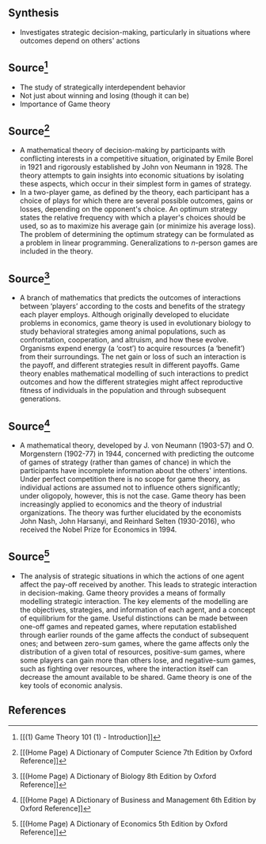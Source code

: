 ## Synthesis
- Investigates strategic decision-making, particularly in situations where outcomes depend on others' actions
## Source[^1]
- The study of strategically interdependent behavior
- Not just about winning and losing (though it can be)
- Importance of Game theory
## Source[^2]
- A mathematical theory of decision-making by participants with conflicting interests in a competitive situation, originated by Emile Borel in 1921 and rigorously established by John von Neumann in 1928. The theory attempts to gain insights into economic situations by isolating these aspects, which occur in their simplest form in games of strategy.
- In a two-player game, as defined by the theory, each participant has a choice of plays for which there are several possible outcomes, gains or losses, depending on the opponent's choice. An optimum strategy states the relative frequency with which a player's choices should be used, so as to maximize his average gain (or minimize his average loss). The problem of determining the optimum strategy can be formulated as a problem in linear programming. Generalizations to $n$-person games are included in the theory.

## Source[^3]
- A branch of mathematics that predicts the outcomes of interactions between ‘players’ according to the costs and benefits of the strategy each player employs. Although originally developed to elucidate problems in economics, game theory is used in evolutionary biology to study behavioral strategies among animal populations, such as confrontation, cooperation, and altruism, and how these evolve. Organisms expend energy (a ‘cost’) to acquire resources (a ‘benefit’) from their surroundings. The net gain or loss of such an interaction is the payoff, and different strategies result in different payoffs. Game theory enables mathematical modelling of such interactions to predict outcomes and how the different strategies might affect reproductive fitness of individuals in the population and through subsequent generations.
## Source[^4]
- A mathematical theory, developed by J. von Neumann (1903-57) and O. Morgenstern (1902-77) in 1944, concerned with predicting the outcome of games of strategy (rather than games of chance) in which the participants have incomplete information about the others' intentions. Under perfect competition there is no scope for game theory, as individual actions are assumed not to influence others significantly; under oligopoly, however, this is not the case. Game theory has been increasingly applied to economics and the theory of industrial organizations. The theory was further elucidated by the economists John Nash, John Harsanyi, and Reinhard Selten (1930-2016), who received the Nobel Prize for Economics in 1994.
## Source[^5]
- The analysis of strategic situations in which the actions of one agent affect the pay-off received by another. This leads to strategic interaction in decision-making. Game theory provides a means of formally modelling strategic interaction. The key elements of the modelling are the objectives, strategies, and information of each agent, and a concept of equilibrium for the game. Useful distinctions can be made between one-off games and repeated games, where reputation established through earlier rounds of the game affects the conduct of subsequent ones; and between zero-sum games, where the game affects only the distribution of a given total of resources, positive-sum games, where some players can gain more than others lose, and negative-sum games, such as fighting over resources, where the interaction itself can decrease the amount available to be shared. Game theory is one of the key tools of economic analysis.
## References

[^1]: [[(1) Game Theory 101 (1) - Introduction]]
[^2]: [[(Home Page) A Dictionary of Computer Science 7th Edition by Oxford Reference]]
[^3]: [[(Home Page) A Dictionary of Biology 8th Edition by Oxford Reference]]
[^4]: [[(Home Page) A Dictionary of Business and Management 6th Edition by Oxford Reference]]
[^5]: [[(Home Page) A Dictionary of Economics 5th Edition by Oxford Reference]]

